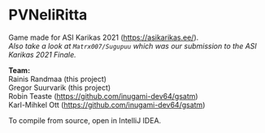 # PVNeliRitta
Game made for ASI Karikas 2021 (https://asikarikas.ee/).  
*Also take a look at `Matrx007/Sugupuu` which was our submission to the ASI Karikas 2021 Finale.*

**Team:**  
Rainis Randmaa   (this project)  
Gregor Suurvarik (this project)  
Robin Teaste     (https://github.com/inugami-dev64/gsatm)  
Karl-Mihkel Ott  (https://github.com/inugami-dev64/gsatm)  

To compile from source, open in IntelliJ IDEA. 
